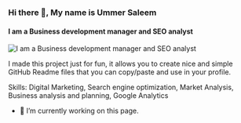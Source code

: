 ### Hi there 👋, My name is Ummer Saleem
#### I am a Business development manager and SEO analyst
![I am a Business development manager and SEO analyst](https://media.licdn.com/dms/image/D5616AQGTfZceSVfe_g/profile-displaybackgroundimage-shrink_350_1400/0/1708538408843?e=1715212800&v=beta&t=XK8DMdXYjSQMd5jA5fKrLS1fQJv9q2DhCNVCquO2VqY)

I made this project just for fun, it allows you to create nice and simple GitHub Readme files that you can copy/paste and use in your profile.

Skills: Digital Marketing, Search engine optimization, Market Analysis, Business analysis and planning, Google Analytics

- 🔭 I’m currently working on this page. 




